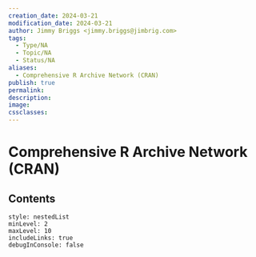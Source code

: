 ```yaml
---
creation_date: 2024-03-21
modification_date: 2024-03-21
author: Jimmy Briggs <jimmy.briggs@jimbrig.com>
tags:
  - Type/NA
  - Topic/NA
  - Status/NA
aliases:
  - Comprehensive R Archive Network (CRAN)
publish: true
permalink:
description:
image:
cssclasses:
---
```



# Comprehensive R Archive Network (CRAN)

## Contents

```table-of-contents
style: nestedList
minLevel: 2
maxLevel: 10
includeLinks: true
debugInConsole: false
```

